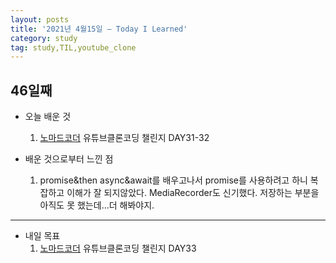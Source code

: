 ```yaml
---
layout: posts
title: '2021년 4월15일 — Today I Learned'
category: study
tag: study,TIL,youtube_clone
---
```


## 46일째

- 오늘 배운 것
  1. [노마드코더][1] 유튜브클론코딩 챌린지 DAY31-32

- 배운 것으로부터 느낀 점
  1. promise&then async&await를 배우고나서 promise를 사용하려고 하니 복잡하고 이해가 잘 되지않았다. MediaRecorder도 신기했다. 저장하는 부분을 아직도 못 했는데...더 해봐야지.
---

- 내일 목표
  1. [노마드코더][1] 유튜브클론코딩 챌린지 DAY33

[1]: https://nomadcoders.co/ '노마드코더'
